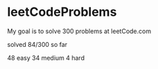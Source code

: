 # leetCodeProblems
My goal is to solve 300 problems at leetCode.com

solved 84/300 so far

48 easy
34 medium
4 hard
